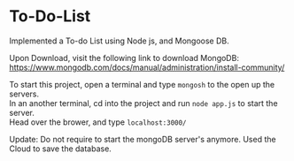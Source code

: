 # To-Do-List
Implemented a To-do List using Node js, and Mongoose DB.

Upon Download, visit the following link to download MongoDB: https://www.mongodb.com/docs/manual/administration/install-community/ 

To start this project, open a terminal and type `mongosh` to the open up the servers. <br>
In an another terminal, cd into the project and run `node app.js` to start the server. <br>
Head over the brower, and type `localhost:3000/`

Update: Do not require to start the mongoDB server's anymore. Used the Cloud to save the database.
